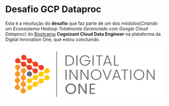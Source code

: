 # Desafio GCP Dataproc


Esta é a resolução do **desafio** que faz parte de um dos módulos(*Criando um Ecossistema Hadoop Totalmente Gerenciado com Google Cloud Dataproc*) do [Bootcamp](https://digitalinnovation.one/bootcamps/cognizant-cloud-data-engineer#) **Cognizant Cloud Data Engineer**  na plataforma da Digital Innovation One, que estou concluindo.


!["Logo"](./DIO.png)
